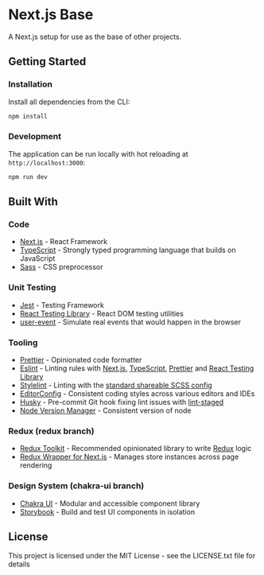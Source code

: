 # Next.js Base

A Next.js setup for use as the base of other projects.

## Getting Started

### Installation

Install all dependencies from the CLI:
```sh
npm install
```

### Development

The application can be run locally with hot reloading at `http://localhost:3000`:
```sh
npm run dev
```

## Built With

### Code

- [Next.js](https://nextjs.org) - React Framework
- [TypeScript](https://www.typescriptlang.org) - Strongly typed programming language that builds on JavaScript
- [Sass](https://sass-lang.com) - CSS preprocessor

### Unit Testing

- [Jest](https://jestjs.io) - Testing Framework
- [React Testing Library](https://github.com/testing-library/react-testing-library) - React DOM testing utilities
- [user-event](https://github.com/testing-library/user-event) - Simulate real events that would happen in the browser

### Tooling

- [Prettier](https://prettier.io) - Opinionated code formatter
- [Eslint](https://eslint.org) - Linting rules with [Next.js](https://nextjs.org/docs/basic-features/eslint#eslint-config), [TypeScript](https://www.npmjs.com/package/@typescript-eslint/eslint-plugin), [Prettier](https://github.com/prettier/eslint-plugin-prettier) and [React Testing Library](https://github.com/testing-library/eslint-plugin-testing-library)
- [Stylelint](https://stylelint.io) - Linting with the [standard shareable SCSS config](https://github.com/stylelint-scss/stylelint-config-standard-scss)
- [EditorConfig](https://editorconfig.org) - Consistent coding styles across various editors and IDEs
- [Husky](https://typicode.github.io/husky) - Pre-commit Git hook fixing lint issues with [lint-staged](https://github.com/okonet/lint-staged)
- [Node Version Manager](https://github.com/nvm-sh/nvm) - Consistent version of node

### Redux (redux branch)

- [Redux Toolkit](https://redux-toolkit.js.org) - Recommended opinionated library to write [Redux](https://react-redux.js.org) logic
- [Redux Wrapper for Next.js](https://github.com/kirill-konshin/next-redux-wrapper) - Manages store instances across page rendering

### Design System (chakra-ui branch)

- [Chakra UI](https://chakra-ui.com) - Modular and accessible component library
- [Storybook](https://storybook.js.org) - Build and test UI components in isolation

## License

This project is licensed under the MIT License - see the LICENSE.txt file for details
